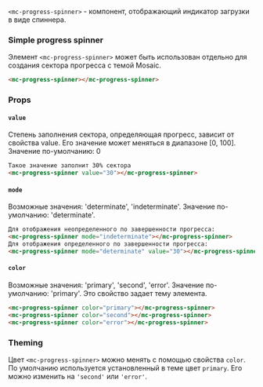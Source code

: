 `<mc-progress-spinner>` - компонент, отображающий индикатор загрузки в виде спиннера.

### Simple progress spinner

Элемент `<mc-progress-spinner>` может быть использован отдельно для создания сектора прогресса с темой Mosaic.

```html
<mc-progress-spinner></mc-progress-spinner>
```
<!-- example(progress-spinner-overview) -->

### Props

#### `value`
Степень заполнения сектора, определяющая прогресс, зависит от свойства value. 
Его значение может меняться в диапазоне [0, 100].
Значение по-умолчанию: 0

```html
Такое значение заполнит 30% сектора
<mc-progress-spinner value="30"></mc-progress-spinner>
```

#### `mode`
Возможные значения: 'determinate', 'indeterminate'.
Значение по-умолчанию: 'determinate'.

```html
Для отображения неопределенного по завершенности прогресса:
<mc-progress-spinner mode="indeterminate"></mc-progress-spinner>
Для отображения определенного по завершенности прогресса:
<mc-progress-spinner mode="determinate" value="30"></mc-progress-spinner>
```
<!-- example(progress-spinner-indeterminate) -->

#### `color`
Возможные значения: 'primary', 'second', 'error'.
Значение по-умолчанию: 'primary'.
Это свойство задает тему элемента.

```html
<mc-progress-spinner color="primary"></mc-progress-spinner>
<mc-progress-spinner color="second"></mc-progress-spinner>
<mc-progress-spinner color="error"></mc-progress-spinner>
```

### Theming
Цвет `<mc-progress-spinner>` можно менять с помощью свойства `color`. 
По умолчанию используется установленный в теме цвет `primary`. Его можно изменить на `'second'` или `'error'`.
